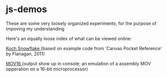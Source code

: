 js-demos
========

These are some very loosely organized experiments, for the purpose of impoving my understanding

Here's an equally loose index of what can be viewed online:

[Koch Snowflake ](http://uni-sol.ca/js-demos/kochflake.html) 
(based on example code from 'Canvas Pocket Reference' by Flanagan, 2011)

[MOV16 ](http://uni-sol.ca/js-demos/mov16.html) 
(output show up in console; an emulation of a assembly MOV opperation on a 16-bit microprocessor) 
